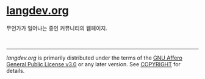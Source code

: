 [langdev.org]
========
무언가가 일어나는 중인 커뮤니티의 웹페이지.

&nbsp;

--------

*langdev.org* is primarily distributed under the terms of the [GNU Affero
General Public License v3.0] or any later version. See [COPYRIGHT] for details.

[langdev.org]: https://langdev.org
[GNU Affero General Public License v3.0]: LICENSE
[COPYRIGHT]: COPYRIGHT
